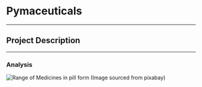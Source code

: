 # Pymaceuticals
---
## Project Description

---
### Analysis
![Range of Medicines in pill form](https://cdn.pixabay.com/photo/2016/12/05/19/43/pill-1884775_960_720.jpg) (Image sourced from pixabay)
